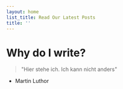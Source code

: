 ```yaml
---
layout: home
list_title: Read Our Latest Posts
title: ''
---
```


# Why do I write?
> "Hier stehe ich. Ich kann nicht anders"
- Martin Luthor
